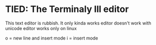 # TIED: The Terminaly Ill editor
This text editor is rubbish. 
It only kinda works
editor doesn't work with unicode
editor works only on linux


o = new line and insert mode
i = insert mode



